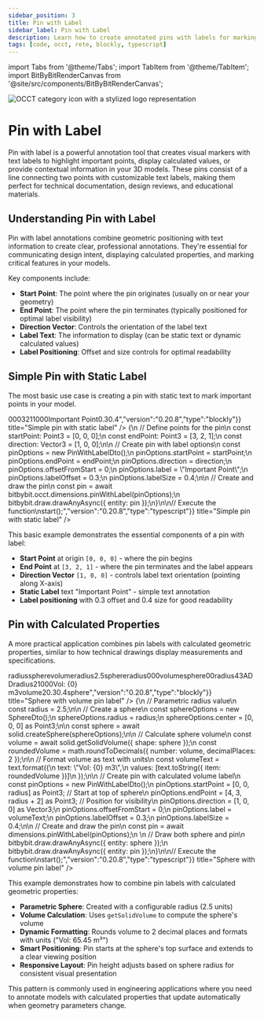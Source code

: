 ```yaml
---
sidebar_position: 3
title: Pin with Label
sidebar_label: Pin with Label
description: Learn how to create annotated pins with labels for marking important points and displaying information in your 3D models.
tags: [code, occt, rete, blockly, typescript]
---
```


import Tabs from '@theme/Tabs';
import TabItem from '@theme/TabItem';
import BitByBitRenderCanvas from '@site/src/components/BitByBitRenderCanvas';

<img 
  class="category-icon-small" 
  src="https://s.bitbybit.dev/assets/icons/white/occt-icon.svg" 
  alt="OCCT category icon with a stylized logo representation" 
  title="OCCT category icon" />

# Pin with Label

Pin with label is a powerful annotation tool that creates visual markers with text labels to highlight important points, display calculated values, or provide contextual information in your 3D models. These pins consist of a line connecting two points with customizable text labels, making them perfect for technical documentation, design reviews, and educational materials.

## Understanding Pin with Label

Pin with label annotations combine geometric positioning with text information to create clear, professional annotations. They're essential for communicating design intent, displaying calculated properties, and marking critical features in your models. 

Key components include:
- **Start Point**: The point where the pin originates (usually on or near your geometry)
- **End Point**: The point where the pin terminates (typically positioned for optimal label visibility)
- **Direction Vector**: Controls the orientation of the label text
- **Label Text**: The information to display (can be static text or dynamic calculated values)
- **Label Positioning**: Offset and size controls for optimal readability

## Simple Pin with Static Label

The most basic use case is creating a pin with static text to mark important points in your model.

<Tabs groupId="simple-pin-with-label">
<TabItem value="rete" label="Rete">
    <BitByBitRenderCanvas
    requireManualStart={true}
    script={{"script":"{\"id\":\"rete-v2-json\",\"nodes\":{\"a1b2c3d4e5f6g7h8\":{\"id\":\"a1b2c3d4e5f6g7h8\",\"name\":\"bitbybit.point.pointXYZ\",\"customName\":\"start point\",\"async\":false,\"drawable\":true,\"data\":{\"genericNodeData\":{\"hide\":true,\"oneOnOne\":false,\"flatten\":0,\"forceExecution\":false},\"x\":0,\"y\":0,\"z\":0},\"inputs\":{},\"position\":[-3.082380360351779,4.874850306260413]},\"b2c3d4e5f6g7h8i9\":{\"id\":\"b2c3d4e5f6g7h8i9\",\"name\":\"bitbybit.point.pointXYZ\",\"customName\":\"end point\",\"async\":false,\"drawable\":true,\"data\":{\"genericNodeData\":{\"hide\":true,\"oneOnOne\":false,\"flatten\":0,\"forceExecution\":false},\"x\":3,\"y\":2,\"z\":1},\"inputs\":{},\"position\":[-3.8143436709497607,356.9627885959876]},\"c3d4e5f6g7h8i9j0\":{\"id\":\"c3d4e5f6g7h8i9j0\",\"name\":\"bitbybit.vector.vectorXYZ\",\"customName\":\"direction\",\"async\":false,\"drawable\":true,\"data\":{\"genericNodeData\":{\"hide\":true,\"oneOnOne\":false,\"flatten\":0,\"forceExecution\":false},\"x\":1,\"y\":0,\"z\":0},\"inputs\":{},\"position\":[-8.496903479843652,707.145616899227]},\"d4e5f6g7h8i9j0k1\":{\"id\":\"d4e5f6g7h8i9j0k1\",\"name\":\"bitbybit.occt.dimensions.pinWithLabel\",\"customName\":\"pin with label\",\"async\":true,\"drawable\":true,\"data\":{\"genericNodeData\":{\"hide\":false,\"oneOnOne\":false,\"flatten\":0,\"forceExecution\":false},\"startPoint\":[0,0,0],\"endPoint\":[0,5,2],\"direction\":[0,0,1],\"offsetFromStart\":0,\"label\":\"Important Point\",\"labelOffset\":0.3,\"labelSize\":0.4},\"inputs\":{\"startPoint\":{\"connections\":[{\"node\":\"a1b2c3d4e5f6g7h8\",\"output\":\"result\",\"data\":{}}]},\"endPoint\":{\"connections\":[{\"node\":\"b2c3d4e5f6g7h8i9\",\"output\":\"result\",\"data\":{}}]},\"direction\":{\"connections\":[{\"node\":\"c3d4e5f6g7h8i9j0\",\"output\":\"result\",\"data\":{}}]}},\"position\":[567.8101091255851,313.38590437874376]}}}","version":"0.20.8","type":"rete"}}
    title="Simple pin with static label"
    />
</TabItem>
<TabItem value="blockly" label="Blockly">
  <BitByBitRenderCanvas
    requireManualStart={true}
    script={{"script":"<xml xmlns=\"https://developers.google.com/blockly/xml\"><block type=\"bitbybit.draw.drawAnyAsyncNoReturn\" id=\"fgeiUoQm$kRn0loAmyRM\" x=\"-173\" y=\"-13\"><value name=\"Entity\"><block type=\"bitbybit.occt.dimensions.pinWithLabel\" id=\"yKrU^[e1O|Tox2ddsQ$U\"><value name=\"StartPoint\"><block type=\"bitbybit.point.pointXYZ\" id=\"3e?$A5f$qI}@h@c]k8~j\"><value name=\"X\"><block type=\"math_number\" id=\".g#F4vOTD8[}Z$)t`dN}\"><field name=\"NUM\">0</field></block></value><value name=\"Y\"><block type=\"math_number\" id=\"pu$Hq4oIO_A_V)+io4I~\"><field name=\"NUM\">0</field></block></value><value name=\"Z\"><block type=\"math_number\" id=\"BVwnig`6WRyvDx_q~IgO\"><field name=\"NUM\">0</field></block></value></block></value><value name=\"EndPoint\"><block type=\"bitbybit.point.pointXYZ\" id=\"JQ#jG,fBtEsy:`pC=.KH\"><value name=\"X\"><block type=\"math_number\" id=\"}m~jsS`1+Eg;YL!W4]2n\"><field name=\"NUM\">3</field></block></value><value name=\"Y\"><block type=\"math_number\" id=\"ry85@gKPTl*lE4gL|WW|\"><field name=\"NUM\">2</field></block></value><value name=\"Z\"><block type=\"math_number\" id=\"T~5flBYN6xx~1X8]O]~7\"><field name=\"NUM\">1</field></block></value></block></value><value name=\"Direction\"><block type=\"bitbybit.vector.vectorXYZ\" id=\"^UQBTw97.rgI^Bi7/RJ0\"><value name=\"X\"><block type=\"math_number\" id=\"GsHt^J$/TVIORKEv-@3V\"><field name=\"NUM\">1</field></block></value><value name=\"Y\"><block type=\"math_number\" id=\"_FIWm4sXHc7#;:1P$00N\"><field name=\"NUM\">0</field></block></value><value name=\"Z\"><block type=\"math_number\" id=\"#Va^Vt36uVNaOUXRzb09\"><field name=\"NUM\">0</field></block></value></block></value><value name=\"OffsetFromStart\"><block type=\"math_number\" id=\"kc62+1=8KXU1zH8._DHO\"><field name=\"NUM\">0</field></block></value><value name=\"Label\"><block type=\"text\" id=\"Ibuvumx#6;Qhb7U@I5Ci\"><field name=\"TEXT\">Important Point</field></block></value><value name=\"LabelOffset\"><block type=\"math_number\" id=\"4TX?erJklt/33j}k4-Yi\"><field name=\"NUM\">0.3</field></block></value><value name=\"LabelSize\"><block type=\"math_number\" id=\"!6XMA7fSVQFsrbWk9oyS\"><field name=\"NUM\">0.4</field></block></value></block></value></block></xml>","version":"0.20.8","type":"blockly"}}
    title="Simple pin with static label"
    />
</TabItem>
<TabItem value="typescript" label="TypeScript">
<BitByBitRenderCanvas
    requireManualStart={true}
    script={{"script":"// Import the required DTO for pin with label\nconst { PinWithLabelDto } = Bit.Inputs.OCCT;\ntype Point3 = Bit.Inputs.Base.Point3;\ntype Vector3 = Bit.Inputs.Base.Vector3;\n\n// Define the main function\nconst start = async () => {\n    // Define points for the pin\n    const startPoint: Point3 = [0, 0, 0];\n    const endPoint: Point3 = [3, 2, 1];\n    const direction: Vector3 = [1, 0, 0];\n\n    // Create pin with label options\n    const pinOptions = new PinWithLabelDto();\n    pinOptions.startPoint = startPoint;\n    pinOptions.endPoint = endPoint;\n    pinOptions.direction = direction;\n    pinOptions.offsetFromStart = 0;\n    pinOptions.label = \"Important Point\";\n    pinOptions.labelOffset = 0.3;\n    pinOptions.labelSize = 0.4;\n\n    // Create and draw the pin\n    const pin = await bitbybit.occt.dimensions.pinWithLabel(pinOptions);\n    bitbybit.draw.drawAnyAsync({ entity: pin });\n}\n\n// Execute the function\nstart();","version":"0.20.8","type":"typescript"}}
    title="Simple pin with static label"
    />
</TabItem>
</Tabs>

This basic example demonstrates the essential components of a pin with label:
- **Start Point** at origin `[0, 0, 0]` - where the pin begins
- **End Point** at `[3, 2, 1]` - where the pin terminates and the label appears
- **Direction Vector** `[1, 0, 0]` - controls label text orientation (pointing along X-axis)
- **Static Label** text "Important Point" - simple text annotation
- **Label positioning** with 0.3 offset and 0.4 size for good readability

## Pin with Calculated Properties

A more practical application combines pin labels with calculated geometric properties, similar to how technical drawings display measurements and specifications.

<Tabs groupId="pin-with-calculated-properties">
<TabItem value="rete" label="Rete">
    <BitByBitRenderCanvas
    requireManualStart={true}
    script={{"script":"{\"id\":\"rete-v2-json\",\"nodes\":{\"c66568678586089d\":{\"id\":\"c66568678586089d\",\"name\":\"bitbybit.math.numberSlider\",\"customName\":\"radius\",\"data\":{\"options\":{\"min\":1,\"max\":5,\"step\":0.1,\"width\":300,\"updateOnDrag\":true},\"number\":2.5},\"inputs\":{},\"position\":[42.37234172395962,107.44633517914559]},\"b2c3d4e5f6g7h8i9\":{\"id\":\"b2c3d4e5f6g7h8i9\",\"name\":\"bitbybit.occt.shapes.solid.createSphere\",\"customName\":\"sphere\",\"async\":true,\"drawable\":true,\"data\":{\"genericNodeData\":{\"hide\":false,\"oneOnOne\":false,\"flatten\":0,\"forceExecution\":false},\"radius\":2.5,\"center\":[0,0,0]},\"inputs\":{\"radius\":{\"connections\":[{\"node\":\"c66568678586089d\",\"output\":\"result\",\"data\":{}}]}},\"position\":[1028.4532554896928,63.44938865666802]},\"c3d4e5f6g7h8i9j0\":{\"id\":\"c3d4e5f6g7h8i9j0\",\"name\":\"bitbybit.occt.shapes.solid.getSolidVolume\",\"customName\":\"get volume\",\"async\":true,\"drawable\":false,\"data\":{\"genericNodeData\":{\"hide\":false,\"oneOnOne\":false,\"flatten\":0,\"forceExecution\":false}},\"inputs\":{\"shape\":{\"connections\":[{\"node\":\"b2c3d4e5f6g7h8i9\",\"output\":\"result\",\"data\":{}}]}},\"position\":[1424.1082301913739,60.27055877703206]},\"d4e5f6g7h8i9j0k1\":{\"id\":\"d4e5f6g7h8i9j0k1\",\"name\":\"bitbybit.math.roundToDecimals\",\"customName\":\"round volume\",\"async\":false,\"drawable\":false,\"data\":{\"genericNodeData\":{\"hide\":false,\"oneOnOne\":false,\"flatten\":0,\"forceExecution\":false},\"number\":1.123456,\"decimalPlaces\":2},\"inputs\":{\"number\":{\"connections\":[{\"node\":\"c3d4e5f6g7h8i9j0\",\"output\":\"result\",\"data\":{}}]}},\"position\":[1797.4006197699327,61.31067901531682]},\"e5f6g7h8i9j0k1l2\":{\"id\":\"e5f6g7h8i9j0k1l2\",\"name\":\"bitbybit.text.format\",\"customName\":\"format volume\",\"async\":false,\"drawable\":false,\"data\":{\"genericNodeData\":{\"hide\":false,\"oneOnOne\":false,\"flatten\":0,\"forceExecution\":false},\"text\":\"Vol: {0} m3\",\"values\":[\"World\"]},\"inputs\":{\"values\":{\"connections\":[{\"node\":\"aed40f273ec67645\",\"output\":\"list\",\"data\":{}}]}},\"position\":[2924.572795632677,19.910741652073355]},\"aed40f273ec67645\":{\"id\":\"aed40f273ec67645\",\"name\":\"bitbybit.lists.createList\",\"customName\":\"volume list\",\"data\":{},\"inputs\":{\"listElements\":{\"connections\":[{\"node\":\"g7h8i9j0k1l2m3n4\",\"output\":\"result\",\"data\":{}}]}},\"position\":[2546.460084525186,96.60716110138223]},\"g7h8i9j0k1l2m3n4\":{\"id\":\"g7h8i9j0k1l2m3n4\",\"name\":\"bitbybit.text.toString\",\"customName\":\"volume to string\",\"async\":false,\"drawable\":false,\"data\":{\"genericNodeData\":{\"hide\":false,\"oneOnOne\":false,\"flatten\":0,\"forceExecution\":false}},\"inputs\":{\"item\":{\"connections\":[{\"node\":\"d4e5f6g7h8i9j0k1\",\"output\":\"result\",\"data\":{}}]}},\"position\":[2170.95886498554,58.543647593272425]},\"h8i9j0k1l2m3n4o5\":{\"id\":\"h8i9j0k1l2m3n4o5\",\"name\":\"bitbybit.point.pointXYZ\",\"customName\":\"pin start\",\"async\":false,\"drawable\":true,\"data\":{\"genericNodeData\":{\"hide\":true,\"oneOnOne\":false,\"flatten\":0,\"forceExecution\":false},\"x\":0,\"y\":0,\"z\":0},\"inputs\":{\"z\":{\"connections\":[{\"node\":\"c66568678586089d\",\"output\":\"result\",\"data\":{}}]}},\"position\":[1810.5462022760823,-1193.3432054975422]},\"i9j0k1l2m3n4o5p6\":{\"id\":\"i9j0k1l2m3n4o5p6\",\"name\":\"bitbybit.point.pointXYZ\",\"customName\":\"pin end\",\"async\":false,\"drawable\":true,\"data\":{\"genericNodeData\":{\"hide\":true,\"oneOnOne\":false,\"flatten\":0,\"forceExecution\":false},\"x\":4,\"y\":3,\"z\":0},\"inputs\":{\"z\":{\"connections\":[{\"node\":\"j0k1l2m3n4o5p6q7\",\"output\":\"result\",\"data\":{}}]}},\"position\":[2196.4694618686303,-808.0481131190422]},\"j0k1l2m3n4o5p6q7\":{\"id\":\"j0k1l2m3n4o5p6q7\",\"name\":\"bitbybit.math.add\",\"customName\":\"pin height\",\"async\":false,\"drawable\":false,\"data\":{\"genericNodeData\":{\"hide\":false,\"oneOnOne\":false,\"flatten\":0,\"forceExecution\":false},\"first\":1,\"second\":2},\"inputs\":{\"first\":{\"connections\":[{\"node\":\"c66568678586089d\",\"output\":\"result\",\"data\":{}}]}},\"position\":[1794.5859002094235,-731.4406370552683]},\"k1l2m3n4o5p6q7r8\":{\"id\":\"k1l2m3n4o5p6q7r8\",\"name\":\"bitbybit.vector.vectorXYZ\",\"customName\":\"direction\",\"async\":false,\"drawable\":true,\"data\":{\"genericNodeData\":{\"hide\":true,\"oneOnOne\":false,\"flatten\":0,\"forceExecution\":false},\"x\":1,\"y\":0,\"z\":0},\"inputs\":{},\"position\":[2197.6871669225566,-433.8215024712347]},\"l2m3n4o5p6q7r8s9\":{\"id\":\"l2m3n4o5p6q7r8s9\",\"name\":\"bitbybit.occt.dimensions.pinWithLabel\",\"customName\":\"volume pin\",\"async\":true,\"drawable\":true,\"data\":{\"genericNodeData\":{\"hide\":false,\"oneOnOne\":false,\"flatten\":0,\"forceExecution\":false},\"startPoint\":[0,0,0],\"endPoint\":[0,5,2],\"direction\":[0,0,1],\"offsetFromStart\":0,\"label\":\"Volume Pin\",\"labelOffset\":0.3,\"labelSize\":0.4},\"inputs\":{\"startPoint\":{\"connections\":[{\"node\":\"h8i9j0k1l2m3n4o5\",\"output\":\"result\",\"data\":{}}]},\"endPoint\":{\"connections\":[{\"node\":\"i9j0k1l2m3n4o5p6\",\"output\":\"result\",\"data\":{}}]},\"direction\":{\"connections\":[{\"node\":\"k1l2m3n4o5p6q7r8\",\"output\":\"result\",\"data\":{}}]},\"label\":{\"connections\":[{\"node\":\"e5f6g7h8i9j0k1l2\",\"output\":\"result\",\"data\":{}}]}},\"position\":[3518.309591588108,-857.7165027776839]}}}","version":"0.20.8","type":"rete"}}
    title="Sphere with volume pin label"
    />
</TabItem>
<TabItem value="blockly" label="Blockly">
  <BitByBitRenderCanvas
    requireManualStart={true}
    script={{"script":"<xml xmlns=\"https://developers.google.com/blockly/xml\"><variables><variable id=\"tFn{#Jp(U~%-tJ!jYFZe\">radius</variable><variable id=\"xc]EktUoaR-Gm0~E;+JK\">sphere</variable><variable id=\"aIYE0t6:W~X:n-Uj41=f\">volume</variable></variables><block type=\"variables_set\" id=\"3-{|Jxy8)ff37;yS;c^4\" x=\"-157\" y=\"-286\"><field name=\"VAR\" id=\"tFn{#Jp(U~%-tJ!jYFZe\">radius</field><value name=\"VALUE\"><block type=\"math_number\" id=\"Vl3AUHk0gg4]B2pUc*PO\"><field name=\"NUM\">2.5</field></block></value><next><block type=\"variables_set\" id=\"[a9;`1j4o2`_Wr1:VUT~\"><field name=\"VAR\" id=\"xc]EktUoaR-Gm0~E;+JK\">sphere</field><value name=\"VALUE\"><block type=\"bitbybit.occt.shapes.solid.createSphere\" id=\"3(X0PcxYrC?dHx{c%}$f\"><value name=\"Radius\"><block type=\"variables_get\" id=\"%LMtIi*:Q69`3Fve1Iuy\"><field name=\"VAR\" id=\"tFn{#Jp(U~%-tJ!jYFZe\">radius</field></block></value><value name=\"Center\"><block type=\"bitbybit.point.pointXYZ\" id=\"OLLcb3;WluvT`Fl7FiFB\"><value name=\"X\"><block type=\"math_number\" id=\"@8A=M=xG(9R]A+Y5$)a/\"><field name=\"NUM\">0</field></block></value><value name=\"Y\"><block type=\"math_number\" id=\"nDVoC8aSKs66D@]G`]]w\"><field name=\"NUM\">0</field></block></value><value name=\"Z\"><block type=\"math_number\" id=\"HNPo=~#Ys?C{LB/WyoHc\"><field name=\"NUM\">0</field></block></value></block></value></block></value><next><block type=\"variables_set\" id=\"fEC/Idzc)hC0qQ7dZCD=\"><field name=\"VAR\" id=\"aIYE0t6:W~X:n-Uj41=f\">volume</field><value name=\"VALUE\"><block type=\"base_time_await_return\" id=\"kKly_|;T[E$TBTr,vH$h\"><value name=\"Promise\"><block type=\"bitbybit.occt.shapes.solid.getSolidVolume\" id=\"m`eTR3Y(r#NIZg{~PqS-\"><value name=\"Shape\"><block type=\"variables_get\" id=\"[4^~C+gu,/m?LXsDcGNf\"><field name=\"VAR\" id=\"xc]EktUoaR-Gm0~E;+JK\">sphere</field></block></value></block></value></block></value><next><block type=\"bitbybit.draw.drawAnyAsyncNoReturn\" id=\"~DNH%2A?1Of$JLQm5{R.\"><value name=\"Entity\"><block type=\"bitbybit.occt.dimensions.pinWithLabel\" id=\"hBnh=5=rU3P`VysPD(N;\"><value name=\"StartPoint\"><block type=\"bitbybit.point.pointXYZ\" id=\"T4j~oRr8rp@M%COyy7p9\"><value name=\"X\"><block type=\"math_number\" id=\"_zit%eN[O)eE_et:YJk9\"><field name=\"NUM\">0</field></block></value><value name=\"Y\"><block type=\"math_number\" id=\"WP^rod.Y[Y]E)o-4owoe\"><field name=\"NUM\">0</field></block></value><value name=\"Z\"><block type=\"variables_get\" id=\"fBPv}k[jLE0f^4~Q^vFq\"><field name=\"VAR\" id=\"tFn{#Jp(U~%-tJ!jYFZe\">radius</field></block></value></block></value><value name=\"EndPoint\"><block type=\"bitbybit.point.pointXYZ\" id=\"EEexWc7wq+J2pYdq_z6U\"><value name=\"X\"><block type=\"math_number\" id=\"]-|M~[g!6o;$^]D@?oKt\"><field name=\"NUM\">4</field></block></value><value name=\"Y\"><block type=\"math_number\" id=\"n3nb}0:iG17hn4wd,!h$\"><field name=\"NUM\">3</field></block></value><value name=\"Z\"><block type=\"math_arithmetic\" id=\"zdZ3YI)~+IuF+3kKK?e!\"><field name=\"OP\">ADD</field><value name=\"A\"><block type=\"variables_get\" id=\"2gDkrQ-eSE@4sJShk!wK\"><field name=\"VAR\" id=\"tFn{#Jp(U~%-tJ!jYFZe\">radius</field></block></value><value name=\"B\"><block type=\"math_number\" id=\"5pt{6H^0yd1?GQ[j%lLi\"><field name=\"NUM\">2</field></block></value></block></value></block></value><value name=\"Direction\"><block type=\"bitbybit.vector.vectorXYZ\" id=\"^W.S_*6BL~-4R(P.E5R?\"><value name=\"X\"><block type=\"math_number\" id=\"$}5fHVxcmzU,HkzKCl*j\"><field name=\"NUM\">1</field></block></value><value name=\"Y\"><block type=\"math_number\" id=\"3bmF++IE7+be[X:72L[?\"><field name=\"NUM\">0</field></block></value><value name=\"Z\"><block type=\"math_number\" id=\";j`Vw)*|{M/kk{2|i|x0\"><field name=\"NUM\">0</field></block></value></block></value><value name=\"OffsetFromStart\"><block type=\"math_number\" id=\"cr.}c(J7s2Rh#{#.X}L!\"><field name=\"NUM\">0</field></block></value><value name=\"Label\"><block type=\"bitbybit.text.format\" id=\"DCU_$N_JdE|nU.^i1toH\"><value name=\"Text\"><block type=\"text\" id=\"x}|)-oHP,)8$+aY*286y\"><field name=\"TEXT\">Vol: {0} m3</field></block></value><value name=\"Values\"><block type=\"lists_create_with\" id=\"*Vw?9UJGDNj_iJfI3*i7\"><mutation items=\"1\"></mutation><value name=\"ADD0\"><block type=\"bitbybit.math.roundToDecimals\" id=\"0^jHNm#,#Zw/5O+V8ft3\"><value name=\"Number\"><block type=\"variables_get\" id=\"iI*d_r#f_clI])~Fc*41\"><field name=\"VAR\" id=\"aIYE0t6:W~X:n-Uj41=f\">volume</field></block></value><value name=\"DecimalPlaces\"><block type=\"math_number\" id=\"9~uQ?dN?kOuwGK#t^w0~\"><field name=\"NUM\">2</field></block></value></block></value></block></value></block></value><value name=\"LabelOffset\"><block type=\"math_number\" id=\"hyTt68s,2.yZO3`b*L:K\"><field name=\"NUM\">0.3</field></block></value><value name=\"LabelSize\"><block type=\"math_number\" id=\"p,7@2g-HHDji*qoZeax|\"><field name=\"NUM\">0.4</field></block></value></block></value><next><block type=\"bitbybit.draw.drawAnyAsyncNoReturn\" id=\"Mt?I$7qJb8S`wet%`EL#\"><value name=\"Entity\"><block type=\"variables_get\" id=\"E:mSruxRtX%YmPgUObe$\"><field name=\"VAR\" id=\"xc]EktUoaR-Gm0~E;+JK\">sphere</field></block></value></block></next></block></next></block></next></block></next></block></xml>","version":"0.20.8","type":"blockly"}}
    title="Sphere with volume pin label"
    />
</TabItem>
<TabItem value="typescript" label="TypeScript">
<BitByBitRenderCanvas
    requireManualStart={true}
    script={{"script":"// Import required DTOs and types\nconst { SphereDto, PinWithLabelDto } = Bit.Inputs.OCCT;\ntype Point3 = Bit.Inputs.Base.Point3;\ntype Vector3 = Bit.Inputs.Base.Vector3;\n\n// Get access to OCCT modules\nconst { solid } = bitbybit.occt.shapes;\nconst { dimensions } = bitbybit.occt;\nconst { math, text } = bitbybit;\n\n// Define the main function\nconst start = async () => {\n    // Parametric radius value\n    const radius = 2.5;\n\n    // Create a sphere\n    const sphereOptions = new SphereDto();\n    sphereOptions.radius = radius;\n    sphereOptions.center = [0, 0, 0] as Point3;\n\n    const sphere = await solid.createSphere(sphereOptions);\n\n    // Calculate sphere volume\n    const volume = await solid.getSolidVolume({ shape: sphere });\n    const roundedVolume = math.roundToDecimals({ number: volume, decimalPlaces: 2 });\n\n    // Format volume as text with units\n    const volumeText = text.format({\n        text: \"Vol: {0} m3\",\n        values: [text.toString({ item: roundedVolume })]\n    });\n\n    // Create pin with calculated volume label\n    const pinOptions = new PinWithLabelDto();\n    pinOptions.startPoint = [0, 0, radius] as Point3; // Start at top of sphere\n    pinOptions.endPoint = [4, 3, radius + 2] as Point3; // Position for visibility\n    pinOptions.direction = [1, 0, 0] as Vector3;\n    pinOptions.offsetFromStart = 0;\n    pinOptions.label = volumeText;\n    pinOptions.labelOffset = 0.3;\n    pinOptions.labelSize = 0.4;\n\n    // Create and draw the pin\n    const pin = await dimensions.pinWithLabel(pinOptions);\n    \n    // Draw both sphere and pin\n    bitbybit.draw.drawAnyAsync({ entity: sphere });\n    bitbybit.draw.drawAnyAsync({ entity: pin });\n}\n\n// Execute the function\nstart();","version":"0.20.8","type":"typescript"}}
    title="Sphere with volume pin label"
    />
</TabItem>
</Tabs>

This example demonstrates how to combine pin labels with calculated geometric properties:

- **Parametric Sphere**: Created with a configurable radius (2.5 units)
- **Volume Calculation**: Uses `getSolidVolume` to compute the sphere's volume
- **Dynamic Formatting**: Rounds volume to 2 decimal places and formats with units ("Vol: 65.45 m³")
- **Smart Positioning**: Pin starts at the sphere's top surface and extends to a clear viewing position
- **Responsive Layout**: Pin height adjusts based on sphere radius for consistent visual presentation

This pattern is commonly used in engineering applications where you need to annotate models with calculated properties that update automatically when geometry parameters change.
